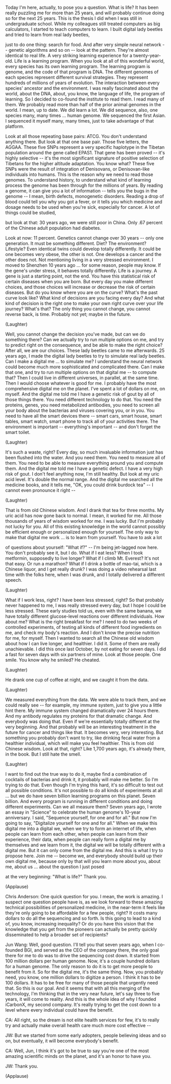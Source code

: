 
Today I&#39;m here, actually,
to pose you a question.
What is life?
It has been really puzzling me
for more than 25 years,
and will probably continue doing so
for the next 25 years.
This is the thesis I did
when I was still in undergraduate school.
While my colleagues still treated
computers as big calculators,
I started to teach computers to learn.
I built digital lady beetles
and tried to learn from real lady beetles,

just to do one thing:
search for food.
And after very simple neural network --
genetic algorithms and so on --
look at the pattern.
They&#39;re almost identical to real life.
A very striking learning experience
for a twenty-year-old.
Life is a learning program.
When you look
at all of this wonderful world,
every species has
its own learning program.
The learning program is genome,
and the code of that program is DNA.
The different genomes of each species
represent different survival strategies.
They represent hundreds of millions
of years of evolution.
The interaction between
every species&#39; ancestor
and the environment.
I was really fascinated about the world,
about the DNA,
about, you know, the language of life,
the program of learning.
So I decided to co-found
the institute to read them.
I read many of them.
We probably read more than half
of the prior animal genomes in the world.
I mean, up to date.
We did learn a lot.
We did sequence, also,
one species many, many times ...
human genome.
We sequenced the first Asian.
I sequenced it myself many, many times,
just to take advantage of that platform.

Look at all those repeating base pairs:
ATCG.
You don&#39;t understand anything there.
But look at that one base pair.
Those five letters, the AGGAA.
These five SNPs represent
a very specific haplotype
in the Tibetan population
around the gene called EPAS1.
That gene has been proved --
it&#39;s highly selective --
it&#39;s the most significant signature
of positive selection of Tibetans
for the higher altitude adaptation.
You know what?
These five SNPs were the result
of integration of Denisovans,
or Denisovan-like individuals into humans.
This is the reason
why we need to read those genomes.
To understand history,
to understand what kind
of learning process
the genome has been through
for the millions of years.
By reading a genome,
it can give you a lot of information --
tells you the bugs in the genome --
I mean, birth defects,
monogenetic disorders.
Reading a drop of blood
could tell you why you got a fever,
or it tells you which medicine
and dosage needs to be used
when you&#39;re sick, especially for cancer.
A lot of things could be studied,

but look at that:
30 years ago, we were still poor in China.
Only .67 percent of the Chinese
adult population had diabetes.

Look at now: 11 percent.
Genetics cannot change over 30 years --
only one generation.
It must be something different.
Diet?
The environment?
Lifestyle?
Even identical twins
could develop totally differently.
It could be one becomes
very obese, the other is not.
One develops a cancer
and the other does not.
Not mentioning living
in a very stressed environment.
I moved to Shenzhen 10 years ago ...
for some reason, people may know.
If the gene&#39;s under stress,
it behaves totally differently.
Life is a journey.
A gene is just a starting point,
not the end.
You have this statistical risk
of certain diseases when you are born.
But every day you make different choices,
and those choices will increase
or decrease the risk of certain diseases.
But do you know
where you are on the curve?
What&#39;s the past curve look like?
What kind of decisions
are you facing every day?
And what kind of decision is the right one
to make your own right curve
over your life journey?
What&#39;s that?
The only thing you cannot change,
you cannot reverse back,
is time.
Probably not yet; maybe in the future.

(Laughter)

Well, you cannot change
the decision you&#39;ve made,
but can we do something there?
Can we actually try to run
multiple options on me,
and try to predict right
on the consequence,
and be able to make the right choice?
After all,
we are our choices.
These lady beetles came to me afterwards.
25 years ago, I made
the digital lady beetles
to try to simulate real lady beetles.
Can I make a digital me ...
to simulate me?
I understand the neural
network could become
much more sophisticated
and complicated there.
Can I make that one,
and try to run multiple options
on that digital me --
to compute that?
Then I could live in different universes,
in parallel, at the same time.
Then I would choose
whatever is good for me.
I probably have the most comprehensive
digital me on the planet.
I&#39;ve spent a lot of dollars
on me, on myself.
And the digital me told me
I have a genetic risk of gout
by all of those things there.
You need different technology to do that.
You need the proteins, genes,
you need metabolized antibodies,
you need to screen all your body
about the bacterias and viruses
covering you, or in you.
You need to have
all the smart devices there --
smart cars, smart house, smart tables,
smart watch, smart phone
to track all of your activities there.
The environment is important --
everything&#39;s important --
and don&#39;t forget the smart toilet.

(Laughter)

It&#39;s such a waste, right?
Every day, so much invaluable information
just has been flushed into the water.
And you need them.
You need to measure all of them.
You need to be able to measure
everything around you
and compute them.
And the digital me told me
I have a genetic defect.
I have a very high risk of gout.
I don&#39;t feel anything now,
I&#39;m still healthy.
But look at my uric acid level.
It&#39;s double the normal range.
And the digital me searched
all the medicine books,
and it tells me, &quot;OK, you could
drink burdock tea&quot; --
I cannot even pronounce it right --

(Laughter)

That is from old Chinese wisdom.
And I drank that tea for three months.
My uric acid has now gone back to normal.
I mean, it worked for me.
All those thousands of years
of wisdom worked for me.
I was lucky.
But I&#39;m probably not lucky for you.
All of this existing
knowledge in the world
cannot possibly be efficient enough
or personalized enough for yourself.
The only way to make
that digital me work ...
is to learn from yourself.
You have to ask a lot

of questions about yourself:
&quot;What if?&quot; --
I&#39;m being jet-lagged now here.
You don&#39;t probably see it, but I do.
What if I eat less?
When I took metformin,
supposedly to live longer?
What if I climb Mt. Everest?
It&#39;s not that easy.
Or run a marathon?
What if I drink a bottle of mao-tai,
which is a Chinese liquor,
and I get really drunk?
I was doing a video rehearsal last time
with the folks here,
when I was drunk,
and I totally delivered
a different speech.

(Laughter)

What if I work less, right?
I have been less stressed, right?
So that probably never happened to me,
I was really stressed every day,
but I hope I could be less stressed.
These early studies told us,
even with the same banana,
we have totally different
glucose-level reactions
over different individuals.
How about me?
What is the right breakfast for me?
I need to do two weeks
of controlled experiments,
of testing all kinds of different
food ingredients on me,
and check my body&#39;s reaction.
And I don&#39;t know
the precise nutrition for me,
for myself.
Then I wanted to search
all the Chinese old wisdom
about how I can live longer,
and healthier.
I did it.
Some of them are really unachievable.
I did this once last October,
by not eating for seven days.
I did a fast for seven days
with six partners of mine.
Look at those people.
One smile.
You know why he smiled?
He cheated.

(Laughter)

He drank one cup of coffee at night,
and we caught it from the data.

(Laughter)

We measured everything from the data.
We were able to track them,
and we could really see --
for example, my immune system,
just to give you a little hint there.
My immune system changed
dramatically over 24 hours there.
And my antibody regulates my proteins
for that dramatic change.
And everybody was doing that.
Even if we&#39;re essentially
totally different at the very beginning.
And that probably will be
an interesting treatment in the future
for cancer and things like that.
It becomes very, very interesting.
But something you probably
don&#39;t want to try,
like drinking fecal water
from a healthier individual,
which will make you feel healthier.
This is from old Chinese wisdom.
Look at that, right?
Like 1,700 years ago,
it&#39;s already there, in the book.
But I still hate the smell.

(Laughter)

I want to find out the true way to do it,
maybe find a combination of cocktails
of bacterias and drink it,
it probably will make me better.
So I&#39;m trying to do that.
Even though I&#39;m trying this hard,
it&#39;s so difficult to test out
all possible conditions.
It&#39;s not possible to do
all kinds of experiments at all ...
but we do have seven billion
learning programs on this planet.
Seven billion.
And every program
is running in different conditions
and doing different experiments.
Can we all measure them?
Seven years ago,
I wrote an essay in &quot;Science&quot;
to celebrate the human genome&#39;s
10-year anniversary.
I said, &quot;Sequence yourself,
for one and for all.&quot;
But now I&#39;m going to say,
&quot;Digitalize yourself for one and for all.&quot;
When we make this digital me
into a digital we,
when we try to form an internet of life,
when people can learn from each other,
when people can learn
from their experience,
their data,
when people can really form
a digital me by themselves
and we learn from it,
the digital we will be
totally different with a digital me.
But it can only come from the digital me.
And this is what I try to propose here.
Join me --
become we,
and everybody should build up
their own digital me,
because only by that
will you learn more about you,
about me,
about us ...
about the question I just posed

at the very beginning:
&quot;What is life?&quot;
Thank you.

(Applause)


Chris Anderson:
One quick question for you.
I mean, the work is amazing.
I suspect one question people have is,
as we look forward to these amazing
technical possibilities
of personalized medicine,
in the near-term it feels like
they&#39;re only going to be affordable
for a few people, right?
It costs many dollars to do
all the sequencing and so forth.
Is this going to lead to a kind of,
you know, increasing inequality?
Or do you have this vision
that the knowledge that you get
from the pioneers
can actually be
pretty quickly disseminated
to help a broader set of recipients?

Jun Wang: Well, good question.
I&#39;ll tell you that seven years ago,
when I co-founded BGI,
and served as the CEO
of the company there,
the only goal there for me to do
was to drive the sequencing cost down.
It started from 100 million dollars
per human genome.
Now, it&#39;s a couple hundred dollars
for a human genome.
The only reason to do it
is to get more people to benefit from it.
So for the digital me,
it&#39;s the same thing.
Now, you probably need,
you know, one million dollars
to digitize a person.
I think it has to be 100 dollars.
It has to be free for many of those people
that urgently need that.
So this is our goal.
And it seems that with all
this merging of the technology,
I&#39;m thinking that in the very near future,
let&#39;s say three to five years,
it will come to reality.
And this is the whole idea
of why I founded iCarbonX,
my second company.
It&#39;s really trying to get the cost down
to a level where every individual
could have the benefit.

CA: All right, so the dream is not
elite health services for few,
it&#39;s to really try
and actually make overall health care
much more cost effective --

JW: But we started
from some early adopters,
people believing ideas and so on,
but eventually, it will become
everybody&#39;s benefit.

CA: Well, Jun, I think
it&#39;s got to be true to say
you&#39;re one of the most amazing
scientific minds on the planet,
and it&#39;s an honor to have you.

JW: Thank you.

(Applause)


